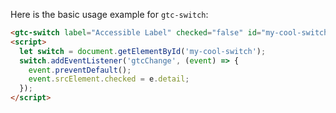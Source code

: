 Here is the basic usage example for `gtc-switch`:

```html
<gtc-switch label="Accessible Label" checked="false" id="my-cool-switch" />
<script>
  let switch = document.getElementById('my-cool-switch');
  switch.addEventListener('gtcChange', (event) => {
    event.preventDefault();
    event.srcElement.checked = e.detail;
  });
</script>
```
